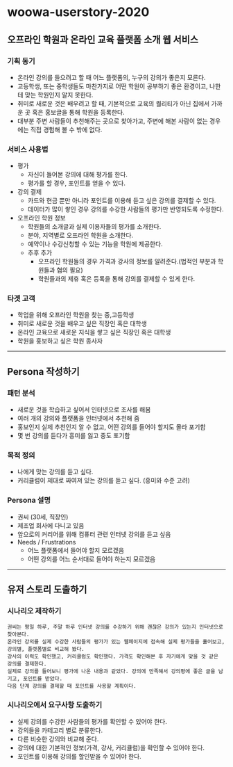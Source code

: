 # woowa-userstory-2020

## 오프라인 학원과 온라인 교육 플랫폼 소개 웹 서비스

### 기획 동기

- 온라인 강의를 들으려고 할 때 어느 플랫폼의, 누구의 강의가 좋은지 모른다.
- 고등학생, 또는 중학생들도 마찬가지로 어떤 학원이 공부하기 좋은 환경이고, 나한테 맞는 학원인지 알지 못한다.
- 취미로 새로운 것은 배우려고 할 때, 기본적으로 교육의 퀄리티가 아닌 집에서 가까운 곳 혹은 홍보글을 통해
학원을 등록한다.  
- 대부분 주변 사람들이 추천해주는 곳으로 찾아가고, 주변에 해본 사람이 없는 경우에는 직접 경험해 볼 수 밖에 없다.

### 서비스 사용법

- 평가
    - 자신이 들어본 강의에 대해 평가를 한다.
    - 평가를 할 경우, 포인트를 얻을 수 있다.
- 강의 결제 
    - 카드와 현금 뿐만 아니라 포인트를 이용해 듣고 싶은 강의를 결제할 수 있다.
    - 데이터가 많이 쌓인 경우 강의를 수강한 사람들의 평가만 반영되도록 수정한다.
- 오프라인 학원 정보
    - 학원들의 소개글과 실제 이용자들의 평가를 소개한다.
    - 분야, 지역별로 오프라인 학원을 소개한다.
    - 예약이나 수강신청할 수 있는 기능을 학원에 제공한다.
    - 추후 추가
        - 오프라인 학원들의 경우 가격과 강사의 정보를 알려준다.(법적인 부분과 학원들과 협의 필요)
        - 학원들과의 제휴 혹은 등록을 통해 강의를 결제할 수 있게 한다.

### 타겟 고객

- 학업을 위해 오프라인 학원을 찾는 중,고등학생
- 취미로 새로운 것을 배우고 싶은 직장인 혹은 대학생
- 온라인 교육으로 새로운 지식을 쌓고 싶은 직장인 혹은 대학생
- 학원을 홍보하고 싶은 학원 종사자

---

## Persona 작성하기

### 패턴 분석

- 새로운 것을 학습하고 싶어서 인터넷으로 조사를 해봄
- 여러 개의 강의와 플랫폼을 인터넷에서 추천해 줌
- 홍보인지 실제 추천인지 알 수 없고, 어떤 강의를 들어야 할지도 몰라 포기함
- 몇 번 강의를 듣다가 흥미를 잃고 중도 포기함

### 목적 정의

- 나에게 맞는 강의를 듣고 싶다.
- 커리큘럼이 제대로 짜여져 있는 강의를 듣고 싶다. (흥미와 수준 고려)

### Persona 설명

- 권씨 (30세, 직장인)
- 제조업 회사에 다니고 있음 
- 앞으로의 커리어를 위해 컴퓨터 관련 인터넷 강의를 듣고 싶음
- Needs / Frustrations
    - 어느 플랫폼에서 들어야 할지 모르겠음
    - 어떤 강의를 어느 순서대로 들어야 하는지 모르겠음

---

## 유저 스토리 도출하기

### 시나리오 제작하기
```
권씨는 평일 하루, 주말 하루 인터넷 강의를 수강하기 위해 괜찮은 강의가 있는지 인터넷으로 찾아본다.  
온라인 강의를 실제 수강한 사람들의 평가가 있는 웹페이지에 접속해 실제 평가들을 훓어보고, 강의별, 플랫폼별로 비교해 봤다.  
강사의 이력도 확인했고, 커리큘럼도 확인했다. 가격도 확인해본 후 자기에게 맞을 것 같은 강의를 결제한다.  
실제로 강의를 들어보니 평가에 나온 내용과 같았다. 강의에 만족해서 강의평에 좋은 글을 남기고, 포인트를 받았다.  
다음 단계 강의를 결제할 때 포인트를 사용할 계획이다. 
```

### 시나리오에서 요구사항 도출하기

- 실제 강의를 수강한 사람들의 평가를 확인할 수 있어야 한다.
- 강의들을 카테고리 별로 분류한다.
- 다른 비슷한 강의와 비교해 준다.
- 강의에 대한 기본적인 정보(가격, 강사, 커리큘럼)을 확인할 수 있어야 한다.
- 포인트를 이용해 강의를 할인받을 수 있어야 한다.
